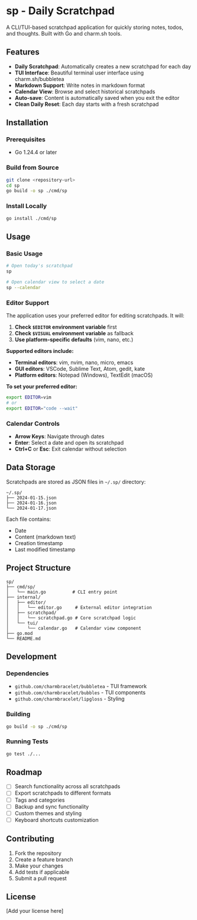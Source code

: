 # sp - Daily Scratchpad

A CLI/TUI-based scratchpad application for quickly storing notes, todos, and thoughts. Built with Go and charm.sh tools.

## Features

- **Daily Scratchpad**: Automatically creates a new scratchpad for each day
- **TUI Interface**: Beautiful terminal user interface using charm.sh/bubbletea
- **Markdown Support**: Write notes in markdown format
- **Calendar View**: Browse and select historical scratchpads
- **Auto-save**: Content is automatically saved when you exit the editor
- **Clean Daily Reset**: Each day starts with a fresh scratchpad

## Installation

### Prerequisites

- Go 1.24.4 or later

### Build from Source

```bash
git clone <repository-url>
cd sp
go build -o sp ./cmd/sp
```

### Install Locally

```bash
go install ./cmd/sp
```

## Usage

### Basic Usage

```bash
# Open today's scratchpad
sp

# Open calendar view to select a date
sp --calendar
```

### Editor Support

The application uses your preferred editor for editing scratchpads. It will:

1. **Check `$EDITOR` environment variable** first
2. **Check `$VISUAL` environment variable** as fallback
3. **Use platform-specific defaults** (vim, nano, etc.)

**Supported editors include:**
- **Terminal editors**: vim, nvim, nano, micro, emacs
- **GUI editors**: VSCode, Sublime Text, Atom, gedit, kate
- **Platform editors**: Notepad (Windows), TextEdit (macOS)

**To set your preferred editor:**
```bash
export EDITOR=vim
# or
export EDITOR="code --wait"
```

### Calendar Controls

- **Arrow Keys**: Navigate through dates
- **Enter**: Select a date and open its scratchpad
- **Ctrl+C** or **Esc**: Exit calendar without selection

## Data Storage

Scratchpads are stored as JSON files in `~/.sp/` directory:

```
~/.sp/
├── 2024-01-15.json
├── 2024-01-16.json
└── 2024-01-17.json
```

Each file contains:

- Date
- Content (markdown text)
- Creation timestamp
- Last modified timestamp

## Project Structure

```
sp/
├── cmd/sp/
│   └── main.go          # CLI entry point
├── internal/
│   ├── editor/
│   │   └── editor.go     # External editor integration
│   ├── scratchpad/
│   │   └── scratchpad.go # Core scratchpad logic
│   └── tui/
│       └── calendar.go   # Calendar view component
├── go.mod
└── README.md
```

## Development

### Dependencies

- `github.com/charmbracelet/bubbletea` - TUI framework
- `github.com/charmbracelet/bubbles` - TUI components
- `github.com/charmbracelet/lipgloss` - Styling

### Building

```bash
go build -o sp ./cmd/sp
```

### Running Tests

```bash
go test ./...
```

## Roadmap

- [ ] Search functionality across all scratchpads
- [ ] Export scratchpads to different formats
- [ ] Tags and categories
- [ ] Backup and sync functionality
- [ ] Custom themes and styling
- [ ] Keyboard shortcuts customization

## Contributing

1. Fork the repository
2. Create a feature branch
3. Make your changes
4. Add tests if applicable
5. Submit a pull request

## License

[Add your license here]
